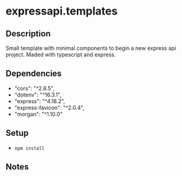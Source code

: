 # expressapi.templates

## Description
Small template with minimal components to begin a new express api project. Maded with typescript and express.

## Dependencies
- "cors": "^2.8.5",
- "dotenv": "^16.3.1",
- "express": "^4.18.2",
- "express-favicon": "^2.0.4",
- "morgan": "^1.10.0"

## Setup
- `npm install`

## Notes